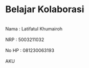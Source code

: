 # Belajar Kolaborasi

<br>Nama  : Latifatul Khumairoh<br>
<br>NRP   : 5003211032<br>
<br>No HP : 081230063193<br>
<br>AKU<br>
